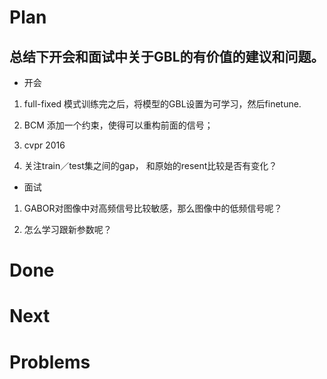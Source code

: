 # Plan

## 总结下开会和面试中关于GBL的有价值的建议和问题。

- 开会
1. full-fixed 模式训练完之后，将模型的GBL设置为可学习，然后finetune.

2. BCM 添加一个约束，使得可以重构前面的信号；

3. cvpr 2016

4. 关注train／test集之间的gap， 和原始的resent比较是否有变化？

- 面试

1. GABOR对图像中对高频信号比较敏感，那么图像中的低频信号呢？

2. 怎么学习跟新参数呢？


# Done



# Next



# Problems
